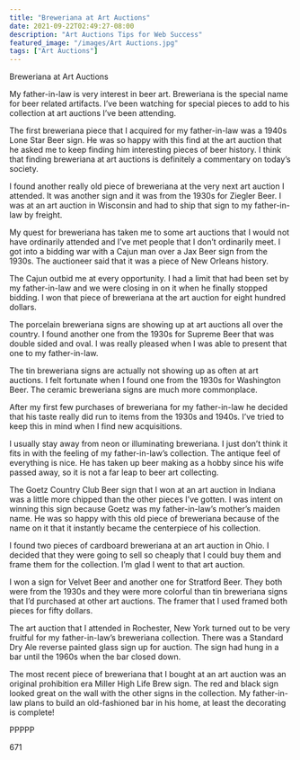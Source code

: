 ```yaml
---
title: "Breweriana at Art Auctions"
date: 2021-09-22T02:49:27-08:00
description: "Art Auctions Tips for Web Success"
featured_image: "/images/Art Auctions.jpg"
tags: ["Art Auctions"]
---
```


Breweriana at Art Auctions

My father-in-law is very interest in beer art.  Breweriana is the special name for beer related artifacts.  I’ve been watching for special pieces to add to his collection at art auctions I’ve been attending.

The first breweriana piece that I acquired for my father-in-law was a 1940s Lone Star Beer sign.  He was so happy with this find at the art auction that he asked me to keep finding him interesting pieces of beer history.  I think that finding breweriana at art auctions is definitely a commentary on today’s society.

I found another really old piece of breweriana at the very next art auction I attended.  It was another sign and it was from the 1930s for Ziegler Beer.  I was at an art auction in Wisconsin and had to ship that sign to my father-in-law by freight.

My quest for breweriana has taken me to some art auctions that I would not have ordinarily attended and I’ve met people that I don’t ordinarily meet.  I got into a bidding war with a Cajun man over a Jax Beer sign from the 1930s.  The auctioneer said that it was a piece of New Orleans history.

The Cajun outbid me at every opportunity.  I had a limit that had been set by my father-in-law and we were closing in on it when he finally stopped bidding.  I won that piece of breweriana at the art auction for eight hundred dollars.

The porcelain breweriana signs are showing up at art auctions all over the country.  I found another one from the 1930s for Supreme Beer that was double sided and oval.  I was really pleased when I was able to present that one to my father-in-law.

The tin breweriana signs are actually not showing up as often at art auctions.  I felt fortunate when I found one from the 1930s for Washington Beer.  The ceramic breweriana signs are much more commonplace.

After my first few purchases of breweriana for my father-in-law he decided that his taste really did run to items from the 1930s and 1940s.  I’ve tried to keep this in mind when I find new acquisitions.  

I usually stay away from neon or illuminating breweriana.  I just don’t think it fits in with the feeling of my father-in-law’s collection.  The antique feel of everything is nice.  He has taken up beer making as a hobby since his wife passed away, so it is not a far leap to beer art collecting.

The Goetz Country Club Beer sign that I won at an art auction in Indiana was a little more chipped than the other pieces I’ve gotten.  I was intent on winning this sign because Goetz was my father-in-law’s mother’s maiden name.  He was so happy with this old piece of breweriana because of the name on it that it instantly became the centerpiece of his collection.

I found two pieces of cardboard breweriana at an art auction in Ohio.  I decided that they were going to sell so cheaply that I could buy them and frame them for the collection.  I’m glad I went to that art auction.  

I won a sign for Velvet Beer and another one for Stratford Beer.  They both were from the 1930s and they were more colorful than tin breweriana signs that I’d purchased at other art auctions.  The framer that I used framed both pieces for fifty dollars.

The art auction that I attended in Rochester, New York turned out to be very fruitful for my father-in-law’s breweriana collection.  There was a Standard Dry Ale reverse painted glass sign up for auction.  The sign had hung in a bar until the 1960s when the bar closed down.

The most recent piece of breweriana that I bought at an art auction was an original prohibition era Miller High Life Brew sign.  The red and black sign looked great on the wall with the other signs in the collection.  My father-in-law plans to build an old-fashioned bar in his home, at least the decorating is complete!

PPPPP

671

